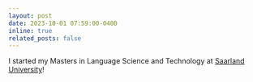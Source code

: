 ```yaml
---
layout: post
date: 2023-10-01 07:59:00-0400
inline: true
related_posts: false
---
```


I started my Masters in Language Science and Technology at [Saarland University](https://www.uni-saarland.de/en/home.html)!